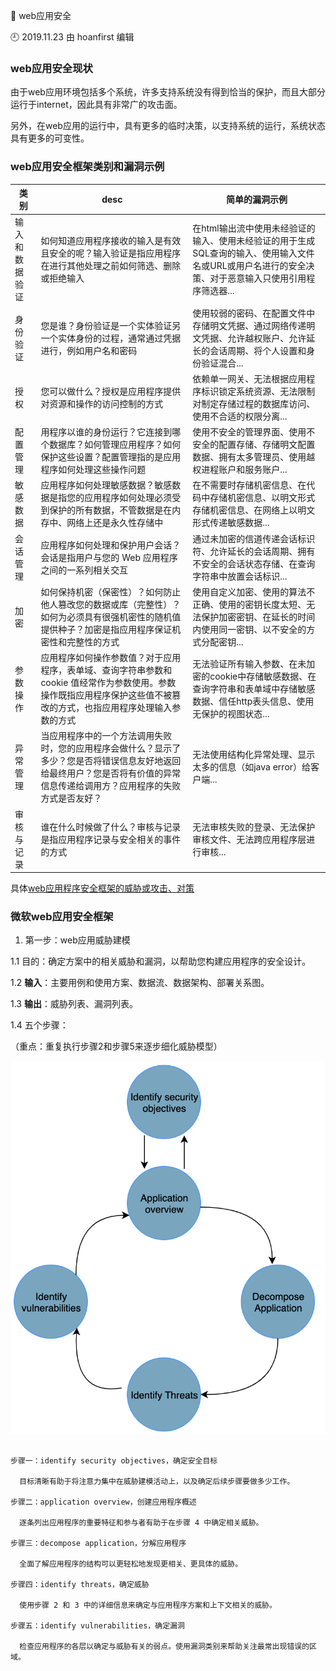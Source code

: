 🐾 web应用安全

🕘 2019.11.23 由 hoanfirst 编辑


### web应用安全现状

由于web应用环境包括多个系统，许多支持系统没有得到恰当的保护，而且大部分运行于internet，因此具有非常广的攻击面。

另外，在web应用的运行中，具有更多的临时决策，以支持系统的运行，系统状态具有更多的可变性。

### web应用安全框架类别和漏洞示例

类别|desc|简单的漏洞示例|
-|-|-|
输入和数据验证|如何知道应用程序接收的输入是有效且安全的呢？输入验证是指应用程序在进行其他处理之前如何筛选、删除或拒绝输入|在html输出流中使用未经验证的输入、使用未经验证的用于生成SQL查询的输入、使用输入文件名或URL或用户名进行的安全决策、对于恶意输入只使用引用程序筛选器...|
身份验证|您是谁？身份验证是一个实体验证另一个实体身份的过程，通常通过凭据进行，例如用户名和密码|使用较弱的密码、在配置文件中存储明文凭据、通过网络传递明文凭据、允许越权账户、允许延长的会话周期、将个人设置和身份验证混合...|
授权|您可以做什么？授权是应用程序提供对资源和操作的访问控制的方式|依赖单一网关、无法根据应用程序标识锁定系统资源、无法限制对制定存储过程的数据库访问、使用不合适的权限分离...|
配置管理|用程序以谁的身份运行？它连接到哪个数据库？如何管理应用程序？如何保护这些设置？配置管理指的是应用程序如何处理这些操作问题|使用不安全的管理界面、使用不安全的配置存储、存储明文配置数据、拥有太多管理员、使用越权进程账户和服务账户...|
敏感数据|应用程序如何处理敏感数据？敏感数据是指您的应用程序如何处理必须受到保护的所有数据，不管数据是在内存中、网络上还是永久性存储中|在不需要时存储机密信息、在代码中存储机密信息、以明文形式存储机密信息、在网络上以明文形式传递敏感数据...|
会话管理|应用程序如何处理和保护用户会话？会话是指用户与您的 Web 应用程序之间的一系列相关交互|通过未加密的信道传递会话标识符、允许延长的会话周期、拥有不安全的会话状态存储、在查询字符串中放置会话标识...|
加密|如何保持机密（保密性）？如何防止他人篡改您的数据或库（完整性）？如何为必须具有很强机密性的随机值提供种子？加密是指应用程序保证机密性和完整性的方式|使用自定义加密、使用的算法不正确、使用的密钥长度太短、无法保护加密密钥、在延长的时间内使用同一密钥、以不安全的方式分配密钥...|
参数操作|应用程序如何操作参数值？对于应用程序，表单域、查询字符串参数和 cookie 值经常作为参数使用。参数操作既指应用程序保护这些值不被篡改的方式，也指应用程序处理输入参数的方式|无法验证所有输入参数、在未加密的cookie中存储敏感数据、在查询字符串和表单域中存储敏感数据、信任http表头信息、使用无保护的视图状态...|
异常管理|当应用程序中的一个方法调用失败时，您的应用程序会做什么？显示了多少？您是否将错误信息友好地返回给最终用户？您是否将有价值的异常信息传递给调用方？应用程序的失败方式是否友好？|无法使用结构化异常处理、显示太多的信息（如java error）给客户端...|
审核与记录|谁在什么时候做了什么？审核与记录是指应用程序记录与安全相关的事件的方式|无法审核失败的登录、无法保护审核文件、无法跨应用程序层进行审核...|

具体[web应用程序安全框架的威胁或攻击、对策](https://github.com/hoanFir/blogs/blob/master/Web%E5%AE%89%E5%85%A8/%E5%B8%B8%E8%A7%81%E7%9A%84Web%E5%BA%94%E7%94%A8%E7%A8%8B%E5%BA%8F%E5%AE%89%E5%85%A8%E9%97%AE%E9%A2%98.md)


### 微软web应用安全框架

1. 第一步：web应用威胁建模

1.1 目的：确定方案中的相关威胁和漏洞，以帮助您构建应用程序的安全设计。

1.2 **输入**：主要用例和使用方案、数据流、数据架构、部署关系图。

1.3 **输出**：威胁列表、漏洞列表。

1.4 五个步骤：

（重点：重复执行步骤2和步骤5来逐步细化威胁模型）

![](https://github.com/hoanFir/blogs/blob/master/Web%E5%AE%89%E5%85%A8/images/%E5%B1%8F%E5%B9%95%E5%BF%AB%E7%85%A7%202019-11-23%20%E4%B8%8B%E5%8D%883.42.26.png?raw=true)

```

步骤一：identify security objectives，确定安全目标

  目标清晰有助于将注意力集中在威胁建模活动上，以及确定后续步骤要做多少工作。  

步骤二：application overview，创建应用程序概述

  逐条列出应用程序的重要特征和参与者有助于在步骤 4 中确定相关威胁。 

步骤三：decompose application，分解应用程序

  全面了解应用程序的结构可以更轻松地发现更相关、更具体的威胁。 

步骤四：identify threats，确定威胁

  使用步骤 2 和 3 中的详细信息来确定与应用程序方案和上下文相关的威胁。 

步骤五：identify vulnerabilities，确定漏洞

  检查应用程序的各层以确定与威胁有关的弱点。使用漏洞类别来帮助关注最常出现错误的区域。 

```
